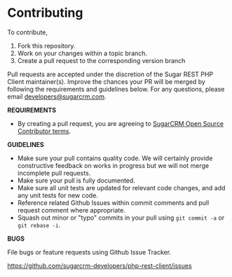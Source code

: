 # Contributing

To contribute,

1. Fork this repository.
1. Work on your changes within a topic branch.
1. Create a pull request to the corresponding version branch

Pull requests are accepted under the discretion of the Sugar REST PHP Client maintainer(s). Improve the chances your PR will be merged by following the requirements and guidelines below. For any questions, please e­mail developers@sugarcrm.com.

**REQUIREMENTS**
- By creating a pull request, you are agreeing to [SugarCRM Open Source Contributor terms](CONTRIBUTOR_TERMS.pdf).

**GUIDELINES**
- Make sure your pull contains quality code. We will certainly provide constructive feedback on works in progress but we will not merge incomplete pull requests.
- Make sure your pull is fully documented.
- Make sure all unit tests are updated for relevant code changes, and add any unit tests for new code.
- Reference related Github Issues within commit comments and pull request comment where appropriate.
- Squash out minor or "typo" commits in your pull using `git commit -a` or `git rebase -i`.

**BUGS**

File bugs or feature requests using Github Issue Tracker.

https://github.com/sugarcrm-developers/php-rest-client/issues